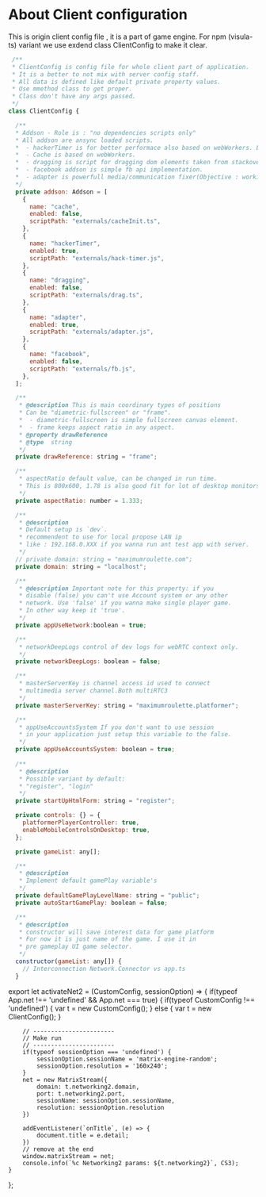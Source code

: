 
# About Client configuration

This is origin client config file , it is a part of game engine.
For npm (visula-ts) variant we use exdend class ClientConfig
to make it clear.


```javascript
 /**
 * ClientConfig is config file for whole client part of application.
 * It is a better to not mix with server config staff.
 * All data is defined like default private property values.
 * Use mmethod class to get proper.
 * Class don't have any args passed.
 */
class ClientConfig {

  /**
  * Addson - Role is : "no dependencies scripts only"
  * All addson are ansync loaded scripts.
  *  - hackerTimer is for better performace also based on webWorkers. Load this script on top.
  *  - Cache is based on webWorkers.
  *  - dragging is script for dragging dom elements taken from stackoverflow.com.
  *  - facebook addson is simple fb api implementation.
  *  - adapter is powerfull media/communication fixer(Objective : working on all moder browsers).
  */
  private addson: Addson = [
    {
      name: "cache",
      enabled: false,
      scriptPath: "externals/cacheInit.ts",
    },
    {
      name: "hackerTimer",
      enabled: true,
      scriptPath: "externals/hack-timer.js",
    },
    {
      name: "dragging",
      enabled: false,
      scriptPath: "externals/drag.ts",
    },
    {
      name: "adapter",
      enabled: true,
      scriptPath: "externals/adapter.js",
    },
    {
      name: "facebook",
      enabled: false,
      scriptPath: "externals/fb.js",
    },
  ];

  /**
   * @description This is main coordinary types of positions
   * Can be "diametric-fullscreen" or "frame".
   *  - diametric-fullscreen is simple fullscreen canvas element.
   *  - frame keeps aspect ratio in any aspect.
   * @property drawReference
   * @type  string
   */
  private drawReference: string = "frame";

  /**
   * aspectRatio default value, can be changed in run time.
   * This is 800x600, 1.78 is also good fit for lot of desktop monitors screens
   */
  private aspectRatio: number = 1.333;

  /**
   * @description
   * Default setup is `dev`.
   * recommendent to use for local propose LAN ip
   * like : 192.168.0.XXX if you wanna run ant test app with server.
   */
  // private domain: string = "maximumroulette.com";
  private domain: string = "localhost";

  /**
   * @description Important note for this property: if you
   * disable (false) you can't use Account system or any other
   * network. Use 'false' if you wanna make single player game.
   * In other way keep it 'true'.
   */
  private appUseNetwork:boolean = true;

  /**
   * networkDeepLogs control of dev logs for webRTC context only.
   */
  private networkDeepLogs: boolean = false;

  /**
   * masterServerKey is channel access id used to connect
   * multimedia server channel.Both multiRTC3
   */
  private masterServerKey: string = "maximumroulette.platformer";

  /**
   * appUseAccountsSystem If you don't want to use session
   * in your application just setup this variable to the false.
   */
  private appUseAccountsSystem: boolean = true;
  
  /**
   * @description
   * Possible variant by default:
   * "register", "login"
   */
  private startUpHtmlForm: string = "register";

  private controls: {} = {
    platformerPlayerController: true,
    enableMobileControlsOnDesktop: true,
  };

  private gameList: any[];

  /**
   * @description
   * Implement default gamePlay variable's
   */
  private defaultGamePlayLevelName: string = "public";
  private autoStartGamePlay: boolean = false;

  /**
   * @description
   * constructor will save interest data for game platform
   * For now it is just name of the game. I use it in
   * pre gameplay UI game selector.
   */
  constructor(gameList: any[]) {
    // Interconnection Network.Connector vs app.ts
  }

```



export let activateNet2 = (CustomConfig, sessionOption) => {
	if(typeof App.net !== 'undefined' && App.net === true) {
		if(typeof CustomConfig !== 'undefined') {
			var t = new CustomConfig();
		} else {
			var t = new ClientConfig();
		}

		// -----------------------
		// Make run
		// -----------------------
		if(typeof sessionOption === 'undefined') {
			sessionOption.sessionName = 'matrix-engine-random';
			sessionOption.resolution = '160x240';
		}
		net = new MatrixStream({
			domain: t.networking2.domain,
			port: t.networking2.port,
			sessionName: sessionOption.sessionName,
			resolution: sessionOption.resolution
		})

		addEventListener(`onTitle`, (e) => {
			document.title = e.detail;
		})
		// remove at the end
		window.matrixStream = net;
		console.info(`%c Networking2 params: ${t.networking2}`, CS3);
	}
};